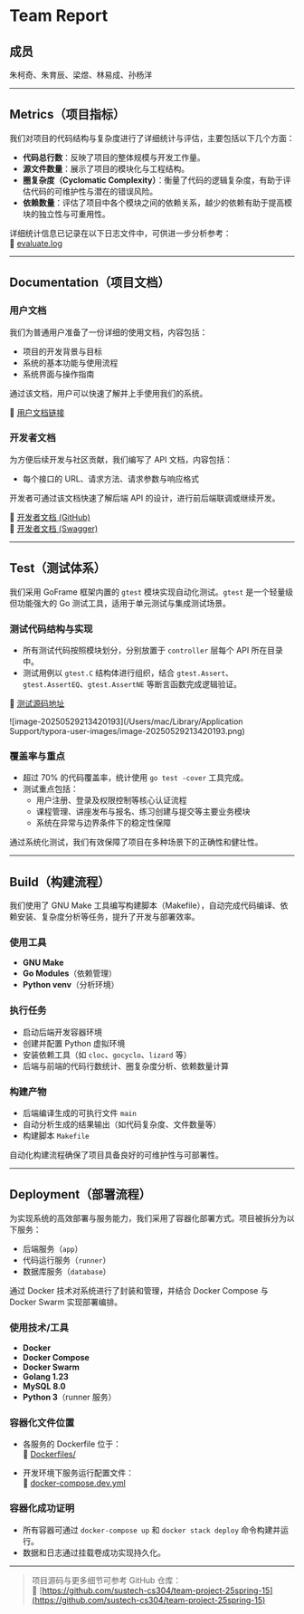 # Team Report

## 成员
朱柯奇、朱育辰、梁煜、林易成、孙杨洋

---

## Metrics（项目指标）

我们对项目的代码结构与复杂度进行了详细统计与评估，主要包括以下几个方面：

- **代码总行数**：反映了项目的整体规模与开发工作量。
- **源文件数量**：展示了项目的模块化与工程结构。
- **圈复杂度（Cyclomatic Complexity）**：衡量了代码的逻辑复杂度，有助于评估代码的可维护性与潜在的错误风险。
- **依赖数量**：评估了项目中各个模块之间的依赖关系，越少的依赖有助于提高模块的独立性与可重用性。

详细统计信息已记录在以下日志文件中，可供进一步分析参考：  
🔗 [evaluate.log](https://github.com/sustech-cs304/team-project-25spring-15/blob/main/docs/evaluate.log)

---

## Documentation（项目文档）

### 用户文档

我们为普通用户准备了一份详细的使用文档，内容包括：

- 项目的开发背景与目标
- 系统的基本功能与使用流程
- 系统界面与操作指南

通过该文档，用户可以快速了解并上手使用我们的系统。

📄 [用户文档链接](https://github.com/sustech-cs304/team-project-25spring-15/blob/main/Instruction.md)

### 开发者文档

为方便后续开发与社区贡献，我们编写了 API 文档，内容包括：

- 每个接口的 URL、请求方法、请求参数与响应格式

开发者可通过该文档快速了解后端 API 的设计，进行前后端联调或继续开发。

📄 [开发者文档 (GitHub)](https://github.com/sustech-cs304/team-project-25spring-15/blob/main/%E6%99%BA%E8%83%BD%E8%AF%BE%E7%A8%8B%E6%84%9F%E7%9F%A5IDE%20-%20%E5%BC%80%E5%8F%91%E8%80%85%E6%96%87%E6%A1%A3.md)  
📄 [开发者文档 (Swagger)](http://47.117.144.50:8000/swagger)

---

## Test（测试体系）

我们采用 GoFrame 框架内置的 `gtest` 模块实现自动化测试。`gtest` 是一个轻量级但功能强大的 Go 测试工具，适用于单元测试与集成测试场景。

### 测试代码结构与实现

- 所有测试代码按照模块划分，分别放置于 `controller` 层每个 API 所在目录中。
- 测试用例以 `gtest.C` 结构体进行组织，结合 `gtest.Assert`、`gtest.AssertEQ`、`gtest.AssertNE` 等断言函数完成逻辑验证。

📁 [测试源码地址](https://github.com/sustech-cs304/team-project-25spring-15/tree/main/Backend/intelligent-course-aware-ide/internal/controller)

![image-20250529213420193](/Users/mac/Library/Application Support/typora-user-images/image-20250529213420193.png)

### 覆盖率与重点

- 超过 70% 的代码覆盖率，统计使用 `go test -cover` 工具完成。
- 测试重点包括：
  - 用户注册、登录及权限控制等核心认证流程
  - 课程管理、讲座发布与报名、练习创建与提交等主要业务模块
  - 系统在异常与边界条件下的稳定性保障

通过系统化测试，我们有效保障了项目在多种场景下的正确性和健壮性。

---

## Build（构建流程）

我们使用了 GNU Make 工具编写构建脚本（Makefile），自动完成代码编译、依赖安装、复杂度分析等任务，提升了开发与部署效率。

### 使用工具

- **GNU Make**
- **Go Modules**（依赖管理）
- **Python venv**（分析环境）

### 执行任务

- 启动后端开发容器环境
- 创建并配置 Python 虚拟环境
- 安装依赖工具（如 `cloc`、`gocyclo`、`lizard` 等）
- 后端与前端的代码行数统计、圈复杂度分析、依赖数量计算

### 构建产物

- 后端编译生成的可执行文件 `main`
- 自动分析生成的结果输出（如代码复杂度、文件数量等）
- 构建脚本 `Makefile`

自动化构建流程确保了项目具备良好的可维护性与可部署性。

---

## Deployment（部署流程）

为实现系统的高效部署与服务能力，我们采用了容器化部署方式。项目被拆分为以下服务：

- 后端服务（`app`）
- 代码运行服务（`runner`）
- 数据库服务（`database`）

通过 Docker 技术对系统进行了封装和管理，并结合 Docker Compose 与 Docker Swarm 实现部署编排。

### 使用技术/工具

- **Docker**
- **Docker Compose**
- **Docker Swarm**
- **Golang 1.23**
- **MySQL 8.0**
- **Python 3**（runner 服务）

### 容器化文件位置

- 各服务的 Dockerfile 位于：  
  📁 [Dockerfiles/](https://github.com/sustech-cs304/team-project-25spring-15/tree/main/Backend/Dockerfiles)

- 开发环境下服务运行配置文件：  
  📄 [docker-compose.dev.yml](https://github.com/sustech-cs304/team-project-25spring-15/blob/main/Backend/docker-compose.dev.yml)

### 容器化成功证明

- 所有容器可通过 `docker-compose up` 和 `docker stack deploy` 命令构建并运行。
- 数据和日志通过挂载卷成功实现持久化。

---

> 项目源码与更多细节可参考 GitHub 仓库：  
> 🔗 [https://github.com/sustech-cs304/team-project-25spring-15](https://github.com/sustech-cs304/team-project-25spring-15)